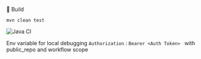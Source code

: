 :rocket: Build

`mvn clean test`


![Java CI](https://github.com/ProjectEKA/ProjectEKATests/workflows/Java%20CI/badge.svg?branch=master)

Env variable for local debugging
`Authorization` : `Bearer <Auth Token> ` with public_repo and workflow scope
